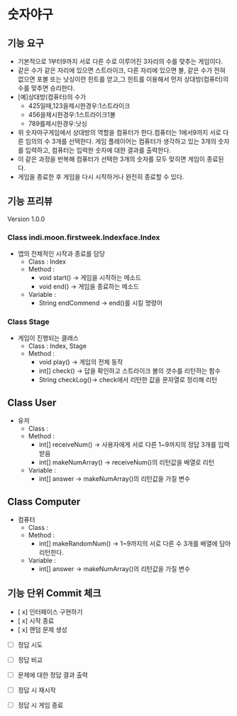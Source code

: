 숫자야구
========
기능 요구
--------
* 기본적으로 1부터9까지 서로 다른 수로 이루어진 3자리의 수를 맞추는 게임이다.
* 같은 수가 같은 자리에 있으면 스트라이크, 다른 자리에 있으면 볼, 같은 수가 전혀 없으면 포볼 또는 낫싱이란 힌트를 얻고,그 힌트를 이용해서 먼저 상대방(컴퓨터)의 수를 맞추면 승리한다.
* [예]상대방(컴퓨터)의 수가
    * 425일때,123을제시한경우:1스트라이크
    * 456을제시한경우:1스트라이크1볼
    * 789를제시한경우:낫싱
* 위 숫자야구게임에서 상대방의 역할을 컴퓨터가 한다.컴퓨터는 1에서9까지 서로 다른 임의의 수 3개를 선택한다. 게임 플레이어는 컴퓨터가 생각하고 있는 3개의 숫자를 입력하고, 컴퓨터는 입력한 숫자에 대한 결과를 출력한다.
* 이 같은 과정을 반복해 컴퓨터가 선택한 3개의 숫자를 모두 맞히면 게임이 종료된다.
* 게임을 종료한 후 게임을 다시 시작하거나 완전히 종료할 수 있다.

기능 프리뷰
--------------
Version 1.0.0
### Class indi.moon.firstweek.Indexface.Index
* 앱의 전체적인 시작과 종료를 담당
    * Class : Index
    * Method :
         * void start() -> 게임을 시작하는 메소드
         * void end() -> 게임을 종료하는 메소드
    * Variable :
         * String endCommend -> end()를 시킬 명령어

### Class Stage
* 게임이 진행되는 클래스
    * Class : Index, Stage
    * Method :
         * void play() -> 게임의 전체 동작
         * int[] check() -> 답을 확인하고 스트라이크 볼의 갯수를 리턴하는 함수
         * String checkLog()-> check에서 리턴한 값을 문자열로 정리해 리턴

## Class User
* 유저
    * Class :
    * Method :
         * int[] receiveNum() -> 사용자에게 서로 다른 1~9까지의 정답 3개를 입력받음
         * int[] makeNumArray() -> receiveNum()의 리턴값을 배열로 리턴
    * Variable :
         * int[] answer -> makeNumArray()의 리턴값을 가질 변수

## Class Computer
* 컴퓨터
    * Class :
    * Method :
         * int[] makeRandomNum() -> 1~9까지의 서로 다른 수 3개를 배열에 담아 리턴한다.
    * Variable :
         * int[] answer -> makeNumArray()의 리턴값을 가질 변수

기능 단위 Commit 체크
---------------------
- [ x] 인터페이스 구현하기
- [ x] 시작 종료
- [ x] 랜덤 문제 생성
- [ ] 정답 시도
- [ ] 정답 비교
- [ ] 문제에 대한 정답 결과 출력
- [ ] 정답 시 재시작
- [ ] 정답 시 게임 종료

